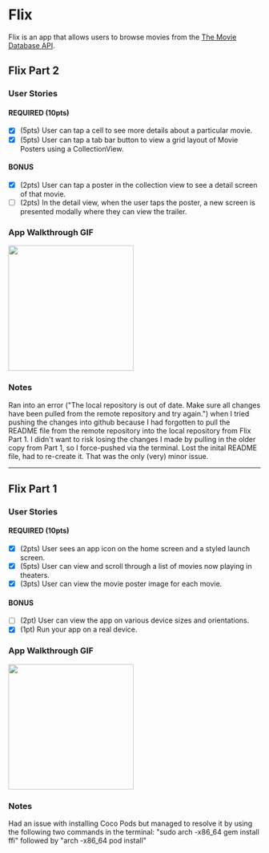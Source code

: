 # Flix

Flix is an app that allows users to browse movies from the [The Movie Database API](http://docs.themoviedb.apiary.io/#).

## Flix Part 2

### User Stories

#### REQUIRED (10pts)
- [x] (5pts) User can tap a cell to see more details about a particular movie.
- [x] (5pts) User can tap a tab bar button to view a grid layout of Movie Posters using a CollectionView.

#### BONUS
- [x] (2pts) User can tap a poster in the collection view to see a detail screen of that movie.
- [ ] (2pts) In the detail view, when the user taps the poster, a new screen is presented modally where they can view the trailer.

### App Walkthrough GIF

<img src="http://g.recordit.co/vCpikSVGNu.gif" width=250><br>

### Notes
Ran into an error ("The local repository is out of date. Make sure all changes have been pulled from the remote repository and try again.") when I tried pushing the changes into github because I had forgotten to pull the README file from the remote repository into the local repository from Flix Part 1. I didn't want to risk losing the changes I made by pulling in the older copy from Part 1, so I force-pushed via the terminal. Lost the inital README file, had to re-create it. That was the only (very) minor issue. 

---

## Flix Part 1

### User Stories

#### REQUIRED (10pts)
- [x] (2pts) User sees an app icon on the home screen and a styled launch screen.
- [x] (5pts) User can view and scroll through a list of movies now playing in theaters.
- [x] (3pts) User can view the movie poster image for each movie.

#### BONUS
- [ ] (2pt) User can view the app on various device sizes and orientations.
- [x] (1pt) Run your app on a real device.

### App Walkthrough GIF
<img src="http://g.recordit.co/U3BwncaUmO.gif" width=250><br>

### Notes
Had an issue with installing Coco Pods but managed to resolve it by using the following two commands in the terminal: "sudo arch -x86_64 gem install ffi" followed by "arch -x86_64 pod install" 
